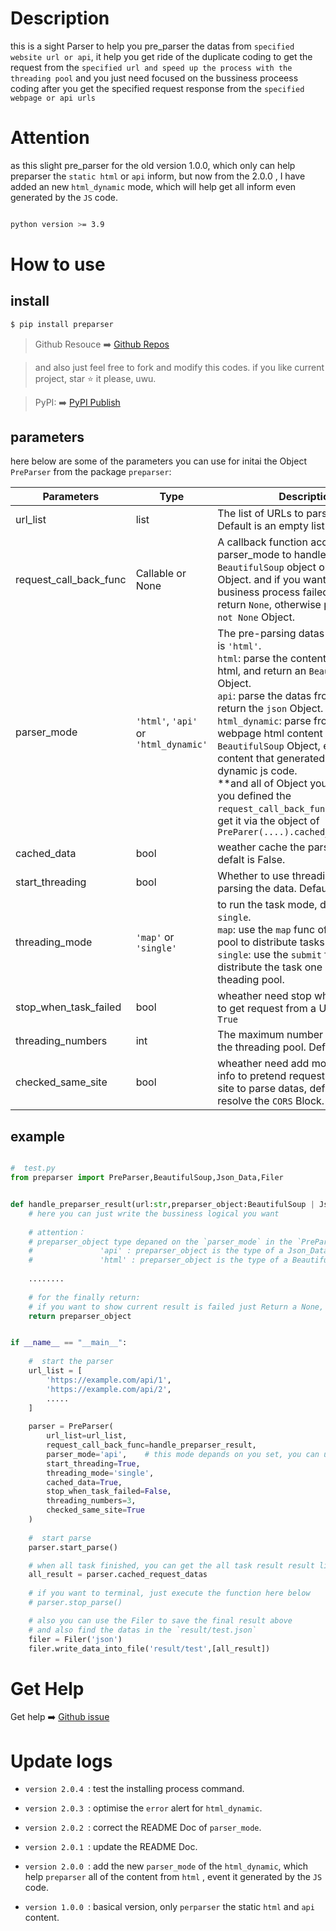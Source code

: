 # Description

this is a sight Parser to help you pre_parser the datas from `specified website url or api`, it help you get ride of the duplicate coding to get the request from the `specified url and speed up the process with the threading pool` and you just need focused on the bussiness proceess coding after you get the specified  request response from the `specified webpage or api urls`

# Attention

as this slight pre_parser  for the old version 1.0.0, which only can help preparser the `static html` or `api` inform, but now from the 2.0.0 , I have added an new `html_dynamic` mode, which will help get all inform even generated by the `JS` code.

```bash

python version >= 3.9 

```

# How to use

## install

```bash
$ pip install preparser
```



> Github Resouce ➡️ [Github Repos](https://github.com/BertramYe/preparser) 

> and also just feel free to fork and modify this codes. if you like current project, star ⭐ it please, uwu.

> PyPI: ➡️ [PyPI Publish](https://pypi.org/project/preparser/)  

## parameters

here below are some of the parameters you can use for initai the Object `PreParser` from the package `preparser`:


|        Parameters      | Type                | Description                                               |
| ---------------------  | -----------------   |--------------------------------------------------------   |
| url_list               | list                | The list of URLs to parse from. Default is an empty list. |
| request_call_back_func | Callable or None    | A callback function according to the parser_mode to handle the `BeautifulSoup` object or request `json` Object. and if you want to show your business process failed, you can return `None`, otherwise please return a `not None` Object.        |
|  parser_mode           | `'html'`, `'api'` or `'html_dynamic'` | The pre-parsing datas mode,default is `'html'`.<br/>  `html`: parse the content from static html, and return an `BeautifulSoup` Object. <br/> `api`: parse the datas from an api, and return the `json` Object. <br/> `html_dynamic`: parse  from  the whole webpage html content and return an `BeautifulSoup` Object, even the content that generated by the dynamic js code. <br/>  **and all of Object you can get when you defined the `request_call_back_func`, otherwise get it via the object of `PreParer(....).cached_request_datas`    |
| cached_data | bool | weather cache the parsed datas, defalt is False. |
| start_threading | bool | Whether to use threading pool for parsing the data. Default is `False`.|
| threading_mode | `'map'` or `'single'` | to run the task mode, default is `single`. <br/>  `map`: use the `map` func of the theading pool to distribute tasks. <br/> `single`: use the `submit` func to distribute the task one by one into the theading pool. |
| stop_when_task_failed | bool | wheather need stop when you failed to get request from a Url,default is `True` |
| threading_numbers | int | The maximum number of threads in the threading pool. Default is `3`. |
| checked_same_site | bool |  wheather need add more headers info to pretend requesting in a same site to parse datas, default is `True`,to resolve the `CORS` Block. |


## example

```python

#  test.py
from preparser import PreParser,BeautifulSoup,Json_Data,Filer


def handle_preparser_result(url:str,preparser_object:BeautifulSoup | Json_Data) -> bool:
    # here you can just write the bussiness logical you want
    
    # attention：
    # preparser_object type depaned on the `parser_mode` in the `PreParser`:
    #               'api' : preparser_object is the type of a Json_Data
    #               'html' : preparser_object is the type of a BeautifulSoup 
    
    ........
    
    # for the finally return:
    # if you want to show current result is failed just Return a None, else just return any object which is not None.
    return preparser_object


if __name__ == "__main__":
    
    #  start the parser
    url_list = [
        'https://example.com/api/1',
        'https://example.com/api/2',
        .....
    ]
  
    parser = PreParser(
        url_list=url_list,
        request_call_back_func=handle_preparser_result,
        parser_mode='api',    # this mode depands on you set, you can use the "api" or "html"
        start_threading=True,
        threading_mode='single',
        cached_data=True,
        stop_when_task_failed=False,
        threading_numbers=3,
        checked_same_site=True
    )
    
    #  start parse
    parser.start_parse()

    # when all task finished, you can get the all task result result like below:
    all_result = parser.cached_request_datas
    
    # if you want to terminal, just execute the function here below
    # parser.stop_parse()

    # also you can use the Filer to save the final result above
    # and also find the datas in the `result/test.json` 
    filer = Filer('json')
    filer.write_data_into_file('result/test',[all_result])

```


# Get Help

Get help ➡️ [Github issue](https://github.com/BertramYe/preparser/issues)


# Update logs

* `version 2.0.4 `: test the installing process command.

* `version 2.0.3 `: optimise the `error` alert for `html_dynamic`.

* `version 2.0.2 `: correct the README Doc of `parser_mode`.

* `version 2.0.1 `: update the README Doc.

* `version 2.0.0 `: add the new `parser_mode` of the `html_dynamic`, which help `preparser` all of the content from `html` , event it generated by the `JS` code.

* `version 1.0.0 `: basical version, only `perparser` the static `html` and `api` content.
